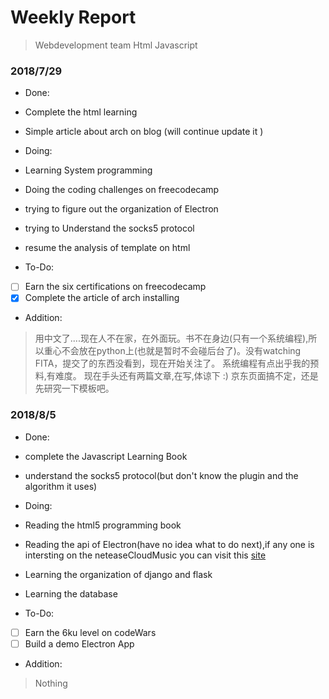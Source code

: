 # Weekly Report

> Webdevelopment team
> Html Javascript


### 2018/7/29

* Done:
* Complete the html learning
* Simple article about arch on blog (will continue update it )

* Doing:
* Learning System programming
* Doing the coding challenges on freecodecamp
* trying to figure out the organization of Electron
* trying to Understand the socks5 protocol
* resume the analysis of template on html

* To-Do:
- [ ] Earn the six certifications on freecodecamp
- [x] Complete the article of arch installing

* Addition:
> 用中文了....现在人不在家，在外面玩。书不在身边(只有一个系统编程),所以重心不会放在python上(也就是暂时不会碰后台了)。没有watching FITA，提交了的东西没看到，现在开始关注了。
> 系统编程有点出乎我的预料,有难度。
> 现在手头还有两篇文章,在写,体谅下 :)
> 京东页面搞不定，还是先研究一下模板吧。


### 2018/8/5

* Done:
* complete the Javascript Learning Book
* understand the socks5 protocol(but don't know the plugin and the algorithm it uses)

* Doing:
* Reading the html5 programming book
* Reading the api of Electron(have no idea what to do next),if any one is intersting on the neteaseCloudMusic you can visit this [site](https://binaryify.github.io/NeteaseCloudMusicApi/#/)
* Learning the organization of django and flask
* Learning the database

* To-Do:
- [ ] Earn the 6ku level on codeWars
- [ ] Build a demo Electron App

* Addition:
> Nothing
